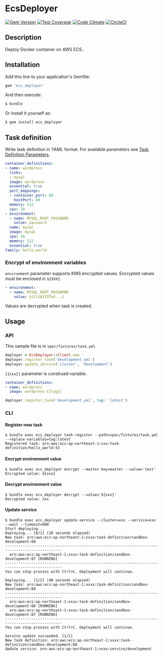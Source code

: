 # EcsDeployer

[![Gem Version](https://badge.fury.io/rb/ecs_deployer.svg)](https://badge.fury.io/rb/ecs_deployer)
[![Test Coverage](https://codeclimate.com/github/naomichi-y/ecs_deployer/badges/coverage.svg)](https://codeclimate.com/github/naomichi-y/ecs_deployer/coverage)
[![Code Climate](https://codeclimate.com/github/naomichi-y/ecs_deployer/badges/gpa.svg)](https://codeclimate.com/github/naomichi-y/ecs_deployer)
[![CircleCI](https://circleci.com/gh/naomichi-y/ecs_deployer/tree/master.svg?style=shield)](https://circleci.com/gh/naomichi-y/ecs_deployer/tree/master)

## Description

Deploy Docker container on AWS ECS..

## Installation

Add this line to your application's Gemfile:

```ruby
gem 'ecs_deployer'
```

And then execute:

```ruby
$ bundle
```

Or install it yourself as:

```ruby
$ gem install ecs_deployer
```

## Task definition

Write task definition in YAML format.
For available parameters see [Task Definition Parameters](http://docs.aws.amazon.com/AmazonECS/latest/developerguide/task_definition_parameters.html).

```yaml
container_definitions:
- name: wordpress
  links:
  - mysql
  image: wordpress
  essential: true
  port_mappings:
  - container_port: 80
    hostPort: 80
  memory: 512
  cpu: 10
- environment:
  - name: MYSQL_ROOT_PASSWORD
    value: password
  name: mysql
  image: mysql
  cpu: 10
  memory: 512
  essential: true
family: hello_world
```

### Encrypt of environment variables

`environment` parameter supports KMS encrypted values.
Encrypted values must be enclosed in `${XXX}`.

```yaml
- environment:
  - name: MYSQL_ROOT_PASSWORD
    value: ${fiSAIfIFxd...}
```

Values are decrypted when task is created.

## Usage

### API

This sample file is in `spec/fixtures/task.yml`.

```ruby
deployer = EcsDeployer::Client.new
deployer.register_task('development.yml')
deployer.update_service('cluster', 'development')
```

`{{xxx}}` parameter is construed variable.

```yaml
container_definitions:
- name: wordpress
  image: wordpress:{{tag}}
```

```ruby
deployer.register_task('development.yml', tag: 'latest')
```

### CLI

#### Register new task

```
$ bundle exec ecs_deployer task-register --path=spec/fixtures/task.yml --replace-variables=tag:latest
Registered task: arn:aws:ecs:ap-northeast-1:xxx:task-definition/hello_world:53
```

#### Encrypt environment value

```
$ bundle exec ecs_deployer encrypt --master-key=master --value='test'
Encrypted value: ${xxx}
```

#### Decrypt environment value

```
$ bundle exec ecs_deployer decrypt --value='${xxx}'
Decrypted value: xxx
```

#### Update service

```
$ bundle exec ecs_deployer update-service --cluster=xxx --service=xxx --wait --timeout=600
Start deploying...
Deploying... [0/1] (20 seconds elapsed)
New task: arn:aws:ecs:ap-northeast-1:xxxx:task-definition/sandbox-development:68
------------------------------------------------------------------------------------------------
  arn:aws:ecs:ap-northeast-1:xxxx:task-definition/sandbox-development:67 [RUNNING]
------------------------------------------------------------------------------------------------
You can stop process with Ctrl+C. Deployment will continue.

Deploying... [1/2] (40 seconds elapsed)
New task: arn:aws:ecs:ap-northeast-1:xxxx:task-definition/sandbox-development:68
------------------------------------------------------------------------------------------------
  arn:aws:ecs:ap-northeast-1:xxxx:task-definition/sandbox-development:68 [RUNNING]
  arn:aws:ecs:ap-northeast-1:xxxx:task-definition/sandbox-development:67 [RUNNING]
------------------------------------------------------------------------------------------------
You can stop process with Ctrl+C. Deployment will continue.

Service update succeeded. [1/1]
New task definition: arn:aws:ecs:ap-northeast-1:xxxx:task-definition/sandbox-development:68
Update service: arn:aws:ecs:ap-northeast-1:xxxx:service/development
```
